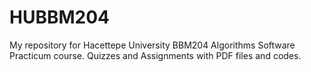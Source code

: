 # HUBBM204
My repository for Hacettepe University BBM204 Algorithms Software Practicum course. Quizzes and Assignments with PDF files and codes.

